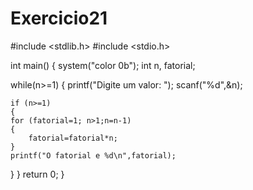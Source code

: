 # Exercicio21

#include <stdlib.h>
#include <stdio.h>

int main()
{
  system("color 0b");
  int n, fatorial;

   while(n>=1)
  {
    printf("Digite um valor: ");
    scanf("%d",&n);

    if (n>=1)
    {
    for (fatorial=1; n>1;n=n-1)
    {
        fatorial=fatorial*n;
    }
    printf("O fatorial e %d\n",fatorial);
  }
  }
  return 0;
}
